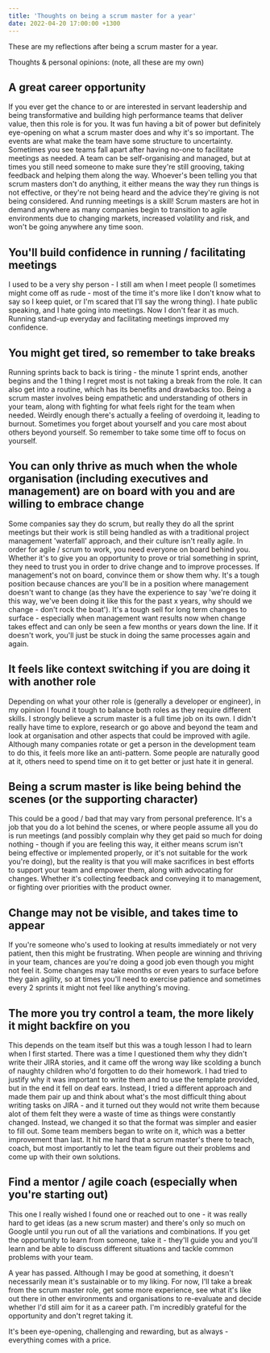 ```yaml
---
title: 'Thoughts on being a scrum master for a year'
date: 2022-04-20 17:00:00 +1300
---
```


These are my reflections after being a scrum master for a year.

Thoughts & personal opinions: (note, all these are my own)

## A great career opportunity

If you ever get the chance to or are interested in servant leadership and being transformative and building high performance teams that deliver value, then this role is for you. It was fun having a bit of power but definitely eye-opening on what a scrum master does and why it's so important. The events are what make the team have some structure to uncertainty. Sometimes you see teams fall apart after having no-one to facilitate meetings as needed. A team can be self-organising and managed, but at times you still need someone to make sure they're still grooving, taking feedback and helping them along the way.
Whoever's been telling you that scrum masters don't do anything, it either means the way they run things is not effective, or they're not being heard and the advice they're giving is not being considered. And running meetings is a skill! Scrum masters are hot in demand anywhere as many companies begin to transition to agile environments due to changing markets, increased volatility and risk, and won't be going anywhere any time soon.

## You'll build confidence in running / facilitating meetings

I used to be a very shy person - I still am when I meet people (I sometimes might come off as rude - most of the time it's more like I don't know what to say so I keep quiet, or I'm scared that I'll say the wrong thing). I hate public speaking, and I hate going into meetings. Now I don't fear it as much. Running stand-up everyday and facilitating meetings improved my confidence.

## You might get tired, so remember to take breaks

Running sprints back to back is tiring - the minute 1 sprint ends, another begins and the 1 thing I regret most is not taking a break from the role. It can also get into a routine, which has its benefits and drawbacks too. Being a scrum master involves being empathetic and understanding of others in your team, along with fighting for what feels right for the team when needed. Weirdly enough there's actually a feeling of overdoing it, leading to burnout. Sometimes you forget about yourself and you care most about others beyond yourself. So remember to take some time off to focus on yourself.

## You can only thrive as much when the whole organisation (including executives and management) are on board with you and are willing to embrace change

Some companies say they do scrum, but really they do all the sprint meetings but their work is still being handled as with a traditional project management 'waterfall' approach, and their culture isn't really agile. In order for agile / scrum to work, you need everyone on board behind you. Whether it's to give you an opportunity to prove or trial something in sprint, they need to trust you in order to drive change and to improve processes. If management's not on board, convince them or show them why. It's a tough position because chances are you'll be in a position where management doesn't want to change (as they have the experience to say 'we're doing it this way, we've been doing it like this for the past x years, why should we change - don't rock the boat').
It's a tough sell for long term changes to surface - especially when management want results now when change takes effect and can only be seen a few months or years down the line.
If it doesn't work, you'll just be stuck in doing the same processes again and again.

## It feels like context switching if you are doing it with another role

Depending on what your other role is (generally a developer or engineer), in my opinion I found it tough to balance both roles as they require different skills.
I strongly believe a scrum master is a full time job on its own. I didn't really have time to explore, research or go above and beyond the team and look at organisation and other aspects that could be improved with agile. Although many companies rotate or get a person in the development team to do this, it feels more like an anti-pattern. Some people are naturally good at it, others need to spend time on it to get better or just hate it in general.

## Being a scrum master is like being behind the scenes (or the supporting character)

This could be a good / bad that may vary from personal preference. It's a job that you do a lot behind the scenes, or where people assume all you do is run meetings (and possibly complain why they get paid so much for doing nothing - though if you are feeling this way, it either means scrum isn't being effective or implemented properly, or it's not suitable for the work you're doing), but the reality is that you will make sacrifices in best efforts to support your team and empower them, along with advocating for changes. Whether it's collecting feedback and conveying it to management, or fighting over priorities with the product owner.

## Change may not be visible, and takes time to appear

If you're someone who's used to looking at results immediately or not very patient, then this might be frustrating. When people are winning and thriving in your team, chances are you're doing a good job even though you might not feel it. Some changes may take months or even years to surface before they gain agility, so at times you'll need to exercise patience and sometimes every 2 sprints it might not feel like anything's moving.

## The more you try control a team, the more likely it might backfire on you

This depends on the team itself but this was a tough lesson I had to learn when I first started. There was a time I questioned them why they didn't write their JIRA stories, and it came off the wrong way like scolding a bunch of naughty children who'd forgotten to do their homework. I had tried to justify why it was important to write them and to use the template provided, but in the end it fell on deaf ears. Instead, I tried a different approach and made them pair up and think about what's the most difficult thing about writing tasks on JIRA - and it turned out they would not write them because alot of them felt they were a waste of time as things were constantly changed. Instead, we changed it so that the format was simpler and easier to fill out. Some team members began to write on it, which was a better improvement than last. It hit me hard that a scrum master's there to teach, coach, but most importantly to let the team figure out their problems and come up with their own solutions.

## Find a mentor / agile coach (especially when you're starting out)

This one I really wished I found one or reached out to one - it was really hard to get ideas (as a new scrum master) and there's only so much on Google until you run out of all the variations and combinations. If you get the opportunity to learn from someone, take it - they'll guide you and you'll learn and be able to discuss different situations and tackle common problems with your team.

A year has passed. Although I may be good at something, it doesn't necessarily mean it's sustainable or to my liking. For now, I'll take a break from the scrum master role, get some more experience, see what it's like out there in other environments and organisations to re-evaluate and decide whether I'd still aim for it as a career path. I'm incredibly grateful for the opportunity and don't regret taking it.

It's been eye-opening, challenging and rewarding, but as always - everything comes with a price.
